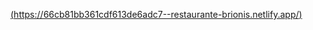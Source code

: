 [
(https://66cb81bb361cdf613de6adc7--restaurante-brionis.netlify.app/)](https://66cb81bb361cdf613de6adc7--restaurante-brionis.netlify.app/)
